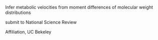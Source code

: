 Infer metabolic velocities from moment differences of molecular weight distributions

submit to National Science Review


Affiliation, UC Bekeley
